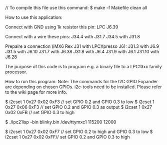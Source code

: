 // To compile this file use this command:
$ make -f Makefile clean all

How to use this application:

Connect with GND using 1k resistor this pin:
LPC J6.39

Connect with a wire these pins:
J34.4 with J31.7
J34.5 with J31.8

Prepaire a connection (iMX6 Rex J31 with LPCXpresso J6):
J31.3 with J6.9
J31.5 with J6.10
J31.7 with J6.38
J31.8 with J6.4
J31.9 with J6.1
J31.10 with J6.28

The purpose of this code is to program e.g. a binary file to a LPC13xx family processor.

How to run this program:
Note: The commands for the I2C GPIO Expander are depending on chosen GPIOs. i2c-tools need to be installed. Please refer to the wiki page for more info.

$ i2cset 1 0x27 0x02 0xF3 // set GPIO 0.2 and GPIO 0.3 to low
$ i2cset 1 0x27 0x06 0xF3 // set GPIO 0.2 and GPIO 0.3 as output
$ i2cset 1 0x27 0x02 0xFB // set GPIO 0.3 to high 

$ ./lpc21isp -bin blinky.bin /dev/ttymxc1 115200 12000

$ i2cset 1 0x27 0x02 0xF7 // set GPIO 0.2 to high and GPIO 0.3 to low
$ i2cset 1 0x27 0x02 0xFF// set GPIO 0.2 and GPIO 0.3 to high
